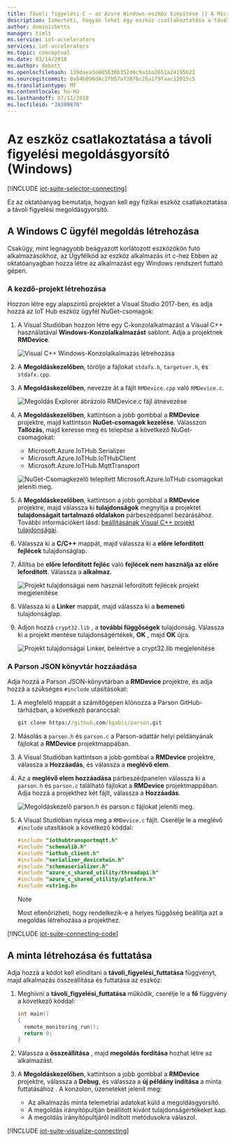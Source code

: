 ```yaml
---
title: Távoli figyelési C – az Azure Windows-eszköz kiépítése |} A Microsoft Docs
description: Ismerteti, hogyan lehet egy eszköz csatlakoztatása a távoli figyelési megoldásgyorsító futó Windows C nyelven írt alkalmazás használatával.
author: dominicbetts
manager: timlt
ms.service: iot-accelerators
services: iot-accelerators
ms.topic: conceptual
ms.date: 03/14/2018
ms.author: dobett
ms.openlocfilehash: 139daea3e885636b352d4c9a1ba2651a24195b21
ms.sourcegitcommit: 0a84b090d4c2fb57af3876c26a1f97aac12015c5
ms.translationtype: MT
ms.contentlocale: hu-HU
ms.lasthandoff: 07/11/2018
ms.locfileid: "38309870"
---
```

# <a name="connect-your-device-to-the-remote-monitoring-solution-accelerator-windows"></a>Az eszköz csatlakoztatása a távoli figyelési megoldásgyorsító (Windows)

[!INCLUDE [iot-suite-selector-connecting](../../includes/iot-suite-selector-connecting.md)]

Ez az oktatóanyag bemutatja, hogyan kell egy fizikai eszköz csatlakoztatása a távoli figyelési megoldásgyorsító.

## <a name="create-a-c-client-solution-on-windows"></a>A Windows C ügyfél megoldás létrehozása

Csakúgy, mint legnagyobb beágyazott korlátozott eszközökön futó alkalmazásokhoz, az Ügyfélkód az eszköz alkalmazás írt c-hez Ebben az oktatóanyagban hozza létre az alkalmazást egy Windows rendszert futtató gépen.

### <a name="create-the-starter-project"></a>A kezdő-projekt létrehozása

Hozzon létre egy alapszintű projektet a Visual Studio 2017-ben, és adja hozzá az IoT Hub eszköz ügyfél NuGet-csomagok:

1. A Visual Studióban hozzon létre egy C-konzolalkalmazást a Visual C++ használatával **Windows-Konzolalkalmazást** sablont. Adja a projektnek **RMDevice**.

    ![Visual C++ Windows-Konzolalkalmazás létrehozása](./media/iot-accelerators-connecting-devices/visualstudio01.png)

1. A **Megoldáskezelőben**, törölje a fájlokat `stdafx.h`, `targetver.h`, és `stdafx.cpp`.

1. A **Megoldáskezelőben**, nevezze át a fájlt `RMDevice.cpp` való `RMDevice.c`.

    ![Megoldás Explorer ábrázoló RMDevice.c fájl átnevezése](./media/iot-accelerators-connecting-devices/visualstudio02.png)

1. A **Megoldáskezelőben**, kattintson a jobb gombbal a **RMDevice** projektre, majd kattintson **NuGet-csomagok kezelése**. Válasszon **Tallózás**, majd keresse meg és telepítse a következő NuGet-csomagokat:

    * Microsoft.Azure.IoTHub.Serializer
    * Microsoft.Azure.IoTHub.IoTHubClient
    * Microsoft.Azure.IoTHub.MqttTransport

    ![NuGet-Csomagkezelő telepített Microsoft.Azure.IoTHub csomagokat jeleníti meg.](./media/iot-accelerators-connecting-devices/visualstudio03.png)

1. A **Megoldáskezelőben**, kattintson a jobb gombbal a **RMDevice** projektre, majd válassza ki **tulajdonságok** megnyitja a projektet **tulajdonságait tartalmazó oldalakon** párbeszédpanel bezárásához. További információkért lásd: [beállításának Visual C++ projekt tulajdonságai](https://docs.microsoft.com/cpp/ide/working-with-project-properties).

1. Válassza ki a **C/C++** mappát, majd válassza ki a **előre lefordított fejlécek** tulajdonságlap.

1. Állítsa be **előre lefordított fejléc** való **fejlécek nem használja az előre lefordított**. Válassza a **alkalmaz**.

    ![Projekt tulajdonságai nem használ lefordított fejlécek projekt megjelenítése](./media/iot-accelerators-connecting-devices/visualstudio04.png)

1. Válassza ki a **Linker** mappát, majd válassza ki a **bemeneti** tulajdonságlap.

1. Adjon hozzá `crypt32.lib` , a **további függőségek** tulajdonság. Válassza ki a projekt mentése tulajdonságértékek, **OK** , majd **OK** újra.

    ![Projekt tulajdonságai Linker, beleértve a crypt32.lib megjelenítése](./media/iot-accelerators-connecting-devices/visualstudio05.png)

### <a name="add-the-parson-json-library"></a>A Parson JSON könyvtár hozzáadása

Adja hozzá a Parson JSON-könyvtárban a **RMDevice** projektre, és adja hozzá a szükséges `#include` utasításokat:

1. A megfelelő mappát a számítógépen klónozza a Parson GitHub-tárházban, a következő paranccsal:

    ```cmd
    git clone https://github.com/kgabis/parson.git
    ```

1. Másolás a `parson.h` és `parson.c` a Parson-adattár helyi példányának fájlokat a **RMDevice** projektmappában.

1. A Visual Studióban kattintson a jobb gombbal a **RMDevice** projektre, válassza a **Hozzáadás**, és válassza a **meglévő elem**.

1. Az a **meglévő elem hozzáadása** párbeszédpanelen válassza ki a `parson.h` és `parson.c` található fájlokat a **RMDevice** projektmappában. Adja hozzá a projekthez két fájlt, válassza a **Hozzáadás**.

    ![Megoldáskezelő parson.h és parson.c fájlokat jeleníti meg.](./media/iot-accelerators-connecting-devices/visualstudio06.png)

1. A Visual Studióban nyissa meg a `RMDevice.c` fájlt. Cserélje le a meglévő `#include` utasítások a következő kóddal:

    ```c
    #include "iothubtransportmqtt.h"
    #include "schemalib.h"
    #include "iothub_client.h"
    #include "serializer_devicetwin.h"
    #include "schemaserializer.h"
    #include "azure_c_shared_utility/threadapi.h"
    #include "azure_c_shared_utility/platform.h"
    #include <string.h>
    ```

    > [!NOTE]
    > Most ellenőrizheti, hogy rendelkezik-e a helyes függőség beállítja azt a megoldás létrehozása a projekthez.

[!INCLUDE [iot-suite-connecting-code](../../includes/iot-suite-connecting-code.md)]

## <a name="build-and-run-the-sample"></a>A minta létrehozása és futtatása

Adja hozzá a kódot kell elindítani a **távoli\_figyelési\_futtatása** függvényt, majd alkalmazás összeállítása és futtatása az eszköz:

1. Meghívni a **távoli\_figyelési\_futtatása** működik, cserélje le a **fő** függvény a következő kóddal:

    ```c
    int main()
    {
      remote_monitoring_run();
      return 0;
    }
    ```

1. Válassza a **összeállítása** , majd **megoldás fordítása** hozhat létre az alkalmazást.

1. A **Megoldáskezelőben**, kattintson a jobb gombbal a **RMDevice** projektre, válassza a **Debug**, és válassza a **új példány indítása** a minta futtatásához . A konzolon, üzeneteket jelenít meg:

    * Az alkalmazás minta telemetriai adatokat küld a megoldásgyorsító.
    * A megoldás irányítópultján beállított kívánt tulajdonságértékeket kap.
    * A megoldás irányítópultjáról indított metódusokra válaszol.

[!INCLUDE [iot-suite-visualize-connecting](../../includes/iot-suite-visualize-connecting.md)]
